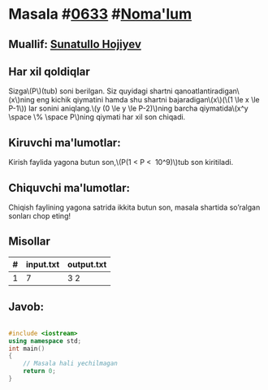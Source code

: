 
<h1>Masala #<a href="https://robocontest.uz/tasks/0633">0633</a> #<a href="https://robocontest.uz/tasks?category=1">Noma'lum</a></h1>
<h2> Muallif: <a href="https://robocontest.uz/profile/sunnat">Sunatullo Hojiyev</a></h2>
<h2>Har xil qoldiqlar</h2>
<p>Sizga\(P\)(tub) soni berilgan. Siz quyidagi shartni qanoatlantiradigan\(x\)ning eng kichik qiymatini hamda shu shartni bajaradigan\(x\)(\(1 \le x \le P-1\)) lar sonini aniqlang.\(y (0 \le y \le P-2)\)ning barcha qiymatida\(x^y \space \% \space P\)ning qiymati har xil son chiqadi.</p>
<h2>Kiruvchi ma'lumotlar:</h2>
<p>Kirish faylida yagona butun son,\(P(1 < P <  10^9)\)tub son kiritiladi.</p>
<h2>Chiquvchi ma'lumotlar:</h2>
<p>Chiqish faylining yagona satrida ikkita butun son, masala shartida so’ralgan sonları chop eting!</p>
<h2>Misollar</h2>
<table>
    <thead>
        <tr>
            <th>#</th>
            <th>input.txt</th>
            <th>output.txt</th>
        </tr>
    </thead>
    <tbody>
            <tr>
                <td>1</td>
                <td>7</td>
                <td>3 2</td>
            </tr>
    </tbody>
    </table>
    
<h2>Javob:</h2>

######
```cpp
#include <iostream>
using namespace std;
int main()
{
    // Masala hali yechilmagan
    return 0;
}
```
